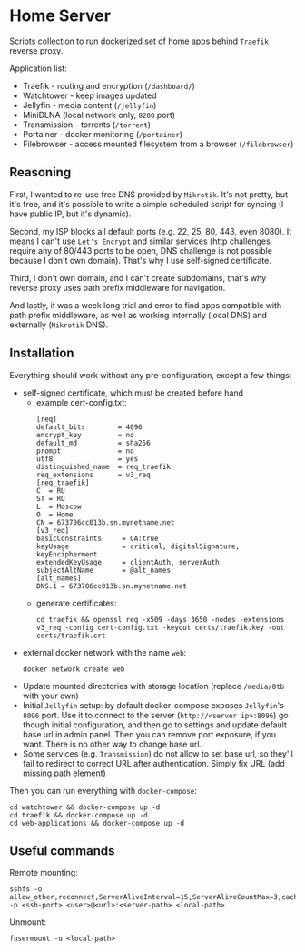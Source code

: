 # Home Server
Scripts collection to run dockerized set of home apps behind `Traefik` reverse proxy.

Application list:
* Traefik - routing and encryption (`/dashboard/`)
* Watchtower - keep images updated
* Jellyfin - media content (`/jellyfin`)
* MiniDLNA (local network only, `8200` port)
* Transmission - torrents (`/torrent`)
* Portainer - docker monitoring (`/portainer`)
* Filebrowser - access mounted filesystem from a browser (`/filebrowser`)

## Reasoning

First, I wanted to re-use free DNS provided by `Mikrotik`. It's not pretty, but it's free, and it's possible to write a simple scheduled script for syncing (I have public IP, but it's dynamic).

Second, my ISP blocks all default ports (e.g. 22, 25, 80, 443, even 8080). It means I can't use `Let's Encrypt` and similar services (http challenges require any of 80/443 ports to be open, DNS challenge is not possible because I don't own domain). That's why I use self-signed certificate.

Third, I don't own domain, and I can't create subdomains, that's why reverse proxy uses path prefix middleware for navigation.

And lastly, it was a week long trial and error to find apps compatible with path prefix middleware, as well as working internally (local DNS) and externally (`Mikrotik` DNS).


## Installation

Everything should work without any pre-configuration, except a few things:
* self-signed certificate, which must be created before hand
    - example cert-config.txt:
        ```
        [req]
        default_bits        = 4096
        encrypt_key         = no
        default_md          = sha256
        prompt              = no
        utf8                = yes
        distinguished_name  = req_traefik
        req_extensions      = v3_req
        [req_traefik]
        C  = RU
        ST = RU
        L  = Moscow
        O  = Home
        CN = 673706cc013b.sn.mynetname.net
        [v3_req]
        basicConstraints     = CA:true
        keyUsage             = critical, digitalSignature, keyEncipherment
        extendedKeyUsage     = clientAuth, serverAuth
        subjectAltName       = @alt_names
        [alt_names]
        DNS.1 = 673706cc013b.sn.mynetname.net
        ```
    - generate certificates:
        ```shell script
        cd traefik && openssl req -x509 -days 3650 -nodes -extensions v3_req -config cert-config.txt -keyout certs/traefik.key -out certs/traefik.crt
        ```
* external docker network with the name `web`:
    ```shell script
    docker network create web
    ```
* Update mounted directories with storage location (replace `/media/8tb` with your own)
* Initial `Jellyfin` setup: by default docker-compose exposes `Jellyfin`'s `8096` port. Use it to connect to the server (`http://<server ip>:8096`) go though initial configuration, and then go to settings and update default base url in admin panel. Then you can remove port exposure, if you want. There is no other way to change base url.
* Some services (e.g. `Transmission`) do not allow to set base url, so they'll fail to redirect to correct URL after authentication. Simply fix URL (add missing path element)

Then you can run everything with `docker-compose`:
```shell script
cd watchtower && docker-compose up -d
cd traefik && docker-compose up -d
cd web-applications && docker-compose up -d
```

## Useful commands
Remote mounting:
```
sshfs -o allow_other,reconnect,ServerAliveInterval=15,ServerAliveCountMax=3,cache_timeout=3600 -p <ssh-port> <user>@<url>:<server-path> <local-path>
```
Unmount:
```
fusermount -u <local-path>
```
